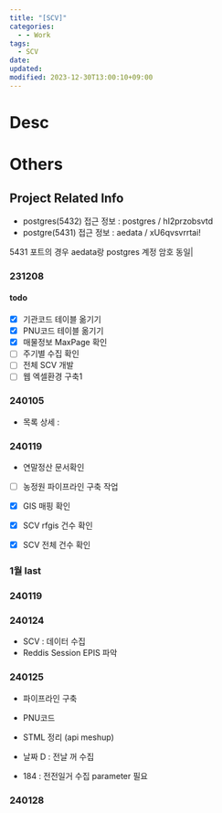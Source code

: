 ```yaml
---
title: "[SCV]"
categories:
  - - Work
tags:
  - SCV
date: 
updated: 
modified: 2023-12-30T13:00:10+09:00
---
```


# Desc


# Others 

## Project Related Info

- postgres(5432) 접근 정보 : postgres / hI2przobsvtd  
- postgre(5431) 접근 정보 : aedata / xU6qvsvrrtai!  


5431 포트의 경우 aedata랑 postgres 계정 암호 동일|

### 231208

#### todo

- [x] 기관코드 테이블 옮기기
- [x] PNU코드 테이블 옮기기
- [x] 매물정보 MaxPage 확인
- [ ] 주기별 수집 확인
- [ ] 전체 SCV 개발
- [ ] 웹 엑셀환경 구축1

### 240105

- 목록 상세 : 


### 240119

* 연말정산 문서확인

- [ ] 농정원 파이프라인 구축 작업 
- [x] GIS 매핑 확인
- [x] SCV  rfgis 건수 확인 
- [x] SCV  전체 건수 확인


### 1월 last

### 240119


### 240124

- SCV  : 데이터 수집
- Reddis Session EPIS  파악

### 240125

- 파이프라인 구축
- PNU코드 
- STML 정리 (api meshup)


- 날짜 D : 전날 꺼 수집 
- 184 : 전전일거 수집 parameter 필요

### 240128




